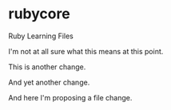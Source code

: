 # rubycore
Ruby Learning Files

I'm not at all sure what this means at this point.

This is another change.

And yet another change.

And here I'm proposing a file change.
